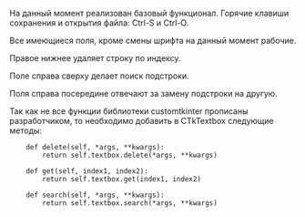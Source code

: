 На данный момент реализован базовый функционал.
Горячие клавиши сохранения и открытия файла: Ctrl-S и Ctrl-O.

Все имеющиеся поля, кроме смены шрифта на данный момент рабочие.

Правое нижнее удаляет строку по индексу.

Поле справа сверху делает поиск подстроки.

Поля справа посередине отвечают за замену подстроки на другую.

Так как не все функции библиотеки customtkinter прописаны разработчиком, то необходимо добавить в CTkTextbox следующие методы:

```
    def delete(self, *args, **kwargs):
        return self.textbox.delete(*args, **kwargs)

    def get(self, index1, index2):
        return self.textbox.get(index1, index2)

    def search(self, *args, **kwargs):
        return self.textbox.search(*args, **kwargs)
 ```
